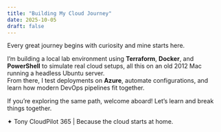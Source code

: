 ```yaml
---
title: "Building My Cloud Journey"
date: 2025-10-05
draft: false
---
```




Every great journey begins with curiosity and mine starts here.

I’m building a local lab environment using **Terraform**, **Docker**, and **PowerShell** to simulate real cloud setups, all this on an old 2012 Mac running a headless Ubuntu server.  
From there, I test deployments on **Azure**, automate configurations, and learn how modern DevOps pipelines fit together.

If you’re exploring the same path, welcome aboard! Let’s learn and break things together.

✦ Tony
CloudPilot 365 | Because the cloud starts at home.